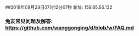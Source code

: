 ##2018年09月28日07时12分07秒 新址: 159.65.96.132
### 兔友常见问题及解答: https://github.com/wanggonging/d/blob/w/FAQ.md
